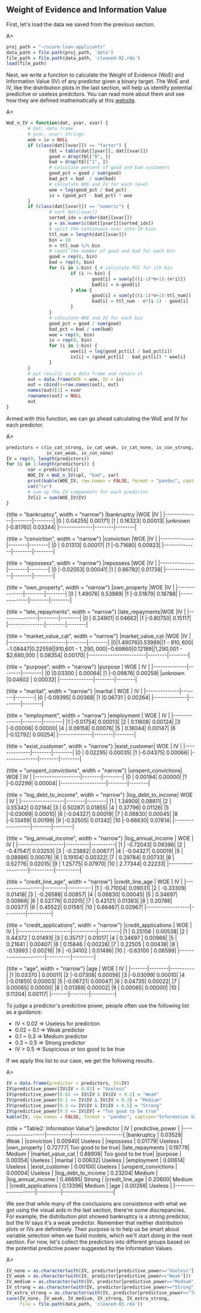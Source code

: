 ## Weight of Evidence and Information Value

First, let's load the data we saved from the previous section.

A>
```r
proj_path = "~/score-loan-applicants"
data_path = file.path(proj_path, 'data')
file_path = file.path(data_path, 'cleaned-02.rda')
load(file_path)
```

Next, we write a function to calculate the Weight of Evidence (WoE) and Information Value (IV) of any predictor given a binary target. The WoE and IV, like the distribution plots in the last section, will help us identify potential predicitve or useless predcitors. You can read more about them and see how they are defined mathematically at this [website](http://documentation.statsoft.com/STATISTICAHelp.aspx?path=WeightofEvidence/WeightofEvidenceWoEIntroductoryOverview).

A>
```r
WoE_n_IV = function(dat, yvar, xvar) {
        # dat: data frame
        # yvar, xvar: strings
        woe = iv = NULL
        if (class(dat[[xvar]]) == "factor") {
                tbl = table(dat[[yvar]], dat[[xvar]])
                good = drop(tbl["0", ])
                bad = drop(tbl["1", ])
                # calculate percent of good and bad customers
                good_pct = good / sum(good)
                bad_pct = bad  / sum(bad)
                # calculate WOE and IV for each level
                woe = log(good_pct / bad_pct)
                iv = (good_pct - bad_pct) * woe                
        } 
        if (class(dat[[xvar]]) == "numeric") {
                # sort dat[[xvar]] 
                sorted_idx = order(dat[[xvar]])
                y = as.numeric(dat[[yvar]][sorted_idx])
                # split the continuous xvar into 10 bins
                ttl_num = length(dat[[xvar]])
                bin = 10
                n = ttl_num %/% bin
                # count the number of good and bad for each bin
                good = rep(0, bin)
                bad = rep(0, bin)
                for (i in 1:bin) { # calculate PSI for ith bin
                        if (i != bin) {
                                good[i] = sum(y[((i-1)*n+1):(n*i)])
                                bad[i] = n-good[i]
                        } else {
                                good[i] = sum(y[((i-1)*n+1):ttl_num])
                                bad[i] = ttl_num - n*(i-1) - good[i]
                        }
                }
                # calculate WOE and IV for each bin
                good_pct = good / sum(good)
                bad_pct = bad / sum(bad)
                woe = rep(0, bin)
                iv = rep(0, bin) 
                for (i in 1:bin) {
                        woe[i] = log(good_pct[i] / bad_pct[i])
                        iv[i] = (good_pct[i] - bad_pct[i]) * woe[i]
                }
        }
        # put results in a data frame and return it
        out = data.frame(WOE = woe, IV = iv)
        out = cbind(x=row.names(out), out)
        names(out)[1] = xvar
        rownames(out) = NULL
        out
}
```

Armed with this function, we can go ahead calculating the WoE and IV for each predictor.

A>
```r
predictors = c(iv_cat_strong, iv_cat_weak, iv_cat_none, iv_con_strong,
               iv_con_weak, iv_con_none)
IV = rep(0, length(predictors))
for (i in 1:length(predictors)) {
        var = predictors[i]
        WOE_IV = WoE_n_IV(upl, "bad", var)
        print(kable(WOE_IV, row.names = FALSE, format = "pandoc", caption=var))
        cat("\n")        
        # sum up the IV components for each predictor
        IV[i] = sum(WOE_IV$IV)
}
```

{title = "bankruptcy", width = "narrow"}
|bankruptcy    |WOE     |IV      |
|--------------|--------|--------|
|0             | 0.04255| 0.00171|
|1             | 0.16323| 0.00013|
|unknown       |-0.81760| 0.03344|
|--------------|--------|--------|


{title = "conviction", width = "narrow"}
|conviction    |WOE     |IV      |
|--------------|--------|--------|
|0             | 0.01313| 0.00017|
|1             |-0.71680| 0.00923|
|--------------|--------|--------|


{title = "repossess", width = "narrow"}
|repossess     |WOE     |IV      |
|--------------|--------|--------|
|0             |-0.02053| 0.00041|
|1             | 0.86782| 0.01738|
|--------------|--------|--------|


{title = "own_property", width = "narrow"}
|own_property  |WOE     |IV      |
|--------------|--------|--------|
|0             | 1.49076| 0.53989|
|1             |-0.51879| 0.18788|
|--------------|--------|--------|


{title = "late_repayments", width = "narrow"}
|late_repayments|WOE     |IV      |
|---------------|--------|--------|
|0              | 0.24901| 0.04662|
|1              |-0.80750| 0.15117|
|---------------|--------|--------|


{title = "market_value_cat", width = "narrow"}
|market_value_cat        |WOE     |IV      |
|------------------------|--------|--------|
|$0                      | 1.49076| 0.53989|
|$1 - $910,600           |-1.08447| 0.22559|
|$910,601 - $1,290,000   |-0.69860| 0.12189|
|$1,290,001 - $2,680,000 | 0.08354| 0.00170|
|------------------------|--------|--------|


{title = "purpose", width = "narrow"}
|purpose       |  WOE   |     IV |
|--------------|--------|--------|
|0             |0.03300 | 0.00064|
|1             |-0.09876| 0.00259|
|unknown       |0.04602 | 0.00032|
|--------------|--------|--------|


{title = "marital", width = "narrow"}
|marital       |  WOE   |    IV  |
|--------------|--------|--------|
|0             |-0.09395| 0.00368|
|1             |0.06731 | 0.00264|
|--------------|--------|--------|


{title = "employment", width = "narrow"}
|employment    |  WOE   |     IV |
|--------------|--------|--------|
|1             |-0.01754| 0.00013|
|2             | 0.11608| 0.00124|
|3             |-0.00006| 0.00000|
|4             | 0.09158| 0.00076|
|5             | 0.18044| 0.00147|
|6             |-0.12792| 0.00254|
|--------------|--------|--------|


{title = "exist_customer", width = "narrow"}
|exist_customer| WOE    |    IV  |
|--------------|--------|--------|
|0             | 0.02295| 0.00035|
|1             |-0.04375| 0.00066|
|--------------|--------|--------|


{title = "unspent_convictions", width = "narrow"}
|unspent_convictions|  WOE   |  IV    |
|-------------------|--------|--------|
|0                  | 0.00194| 0.00000|
|1                  |-0.02299| 0.00004|
|-------------------|--------|--------|


{title = "log_debt_to_income", width = "narrow"}
|log_debt_to_income| WOE    |    IV  |
|------------------|--------|--------|
|1                 | 1.34909| 0.08811|
|2                 | 0.55342| 0.02184|
|3                 | 0.50287| 0.01855|
|4                 | 0.37796| 0.01126|
|5                 |-0.03099| 0.00010|
|6                 |-0.04327| 0.00019|
|7                 | 0.06830| 0.00045|
|8                 |-0.13459| 0.00199|
|9                 |-0.32505| 0.01342|
|10                |-0.66630| 0.07614|
|------------------|--------|--------|


{title = "log_annual_income", width = "narrow"}
|log_annual_income  |   WOE    |     IV   |
|-------------------|----------|----------|
|1                  |  -0.72043|   0.09396|
|2                  |  -0.47547|   0.03253|
|3                  |  -0.23882|   0.00677|
|4                  |  -0.04327|   0.00019|
|5                  |   0.08986|   0.00076|
|6                  |   0.19104|   0.00322|
|7                  |   0.29784|   0.00733|
|8                  |   0.52776|   0.02015|
|9                  |   1.25775|   0.07970|
|10                 |   2.77344|   0.22233|
|-------------------|----------|----------|


{title = "credit_line_age", width = "narrow"}
|credit_line_age   |  WOE    |   IV     |
|------------------|---------|----------|
|1                 | -0.71004|   0.09031|
|2                 | -0.33309|   0.01418|
|3                 | -0.26588|   0.00857|
|4                 |  0.06830|   0.00045|
|5                 |  0.34697|   0.00966|
|6                 |  0.52776|   0.02015|
|7                 |  0.42121|   0.01363|
|8                 |  0.20786|   0.00377|
|9                 |  0.45522|   0.01561|
|10                |  0.66467|   0.02967|
|------------------|---------|----------|

{title = "credit_applications", width = "narrow"}
|credit_applications   |     WOE  |     IV  |
|----------------------|----------|---------|
|1                     |  0.25156 |  0.00538|
|2                     |  0.44372 |  0.01493|
|3                     |  0.35717 |  0.01017|
|4                     |  0.34697 |  0.00966|
|5                     |  0.21641 |  0.00407|
|6                     |  0.15846 |  0.00226|
|7                     |  0.22505 |  0.00438|
|8                     | -0.13993 |  0.00216|
|9                     | -0.34102 |  0.01496|
|10                    | -0.63100 |  0.06599|
|----------------------|----------|---------|


{title = "age", width = "narrow"}
|age    |  WOE   |     IV   |
|-------|--------|----------|
|1      |0.03370 |   0.00011|
|2      |-0.07308|   0.00056|
|3      |-0.03099|   0.00010|
|4      |-0.01850|   0.00003|
|5      |-0.06721|   0.00047|
|6      | 0.04735|   0.00022|
|7      | 0.00065|   0.00000|
|8      | 0.01369|   0.00002|
|9      | 0.00065|   0.00000|
|10     | 0.11204|   0.00117|
|-------|--------|----------|


To judge a predictor's predictive power, people often use the following list as a guidance:

* IV < 0.02 => Useless for prediction
* 0.02 ~ 0.1 => Weak predictor
* 0.1 ~ 0.3 => Medium predictor
* 0.3 ~ 0.5 => Strong predictor
* IV > 0.5 => Suspicious or too good to be true

If we apply this list to our case, we get the following results.

A>
```r
IV = data.frame(predictor = predictors, IV=IV)
IV$predictive_power[IV$IV < 0.02] = "Useless"
IV$predictive_power[0.02 <= IV$IV & IV$IV < 0.1] = "Weak"
IV$predictive_power[0.1 <= IV$IV & IV$IV < 0.3] = "Medium"
IV$predictive_power[0.3 <= IV$IV & IV$IV < 0.5] = "Strong"
IV$predictive_power[0.5 <= IV$IV] = "Too good to be true"
kable(IV, row.names = FALSE, format = "pandoc", caption="Information Value")
```

{title = "Table2: Information Value"}
|predictor           |      IV  | predictive_power    |
|--------------------|----------|---------------------|
|bankruptcy          |   0.03528|  Weak               | 
|conviction          |   0.00940|  Useless            |
|repossess           |   0.01779|  Useless            | 
|own_property        |   0.72777|  Too good to be true|
|late_repayments     |   0.19779|  Medium             | 
|market_value_cat    |   0.88906|  Too good to be true| 
|purpose             |   0.00354|  Useless            | 
|marital             |   0.00632|  Useless            | 
|employment          |   0.00614|  Useless            | 
|exist_customer      |   0.00100|  Useless            | 
|unspent_convictions |   0.00004|  Useless            | 
|log_debt_to_income  |   0.23204|  Medium             | 
|log_annual_income   |   0.46695|  Strong             | 
|credit_line_age     |   0.20600|  Medium             | 
|credit_applications |   0.13396|  Medium             | 
|age                 |   0.00268|  Useless            | 
|--------------------|----------|---------------------|


We see that while many of the conclusions are consistence with what we got using the visual aids in the last section, there're some discrepancies. For example, the distribution plot showed bankruptcy is a strong predictor, but the IV says it's a weak predictor. Remember that neither distribution plots or IVs are definitively. Their purpose is to help us be smart about variable selection when we build models, which we'll start doing in the next section. For now, let's collect the predictors into different groups based on the potential predictive power suggested by the Information Values.

A>
```r
IV_none = as.character(with(IV, predictor[predictive_power=="Useless"]))
IV_weak = as.character(with(IV, predictor[predictive_power=="Weak"]))
IV_medium = as.character(with(IV, predictor[predictive_power=="Medium"]))
IV_strong = as.character(with(IV, predictor[predictive_power=="Strong"]))
IV_extra_strong = as.character(with(IV, predictor[predictive_power=="Too good to be true"]))
save(IV_none, IV_weak, IV_medium, IV_strong, IV_extra_strong, 
     file = file.path(data_path, 'cleaned-03.rda'))
```
